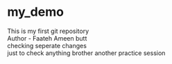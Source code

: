 # my_demo
This is my first git repository
<br> 
Author - Faateh Ameen butt  
checking seperate changes
<br> 
just to check anything brother another practice session 